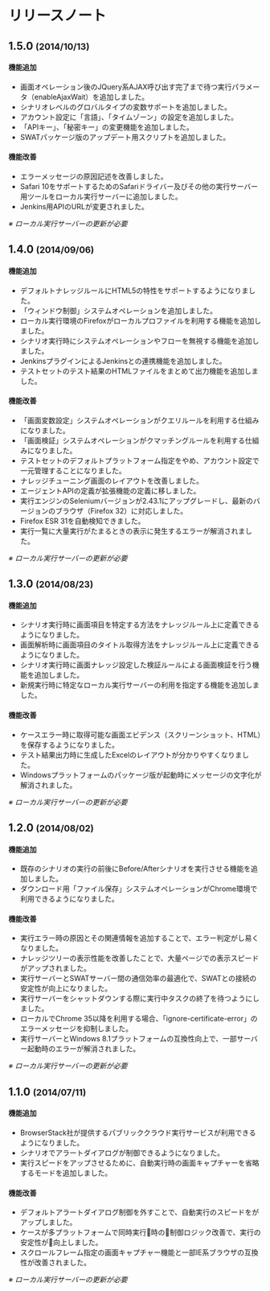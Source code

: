 リリースノート
===

1.5.0 <small>(2014/10/13)</small>
---

#### 機能追加

* 画面オペレーション後のJQuery系AJAX呼び出す完了まで待つ実行パラメータ（enableAjaxWait）を追加しました。
* シナリオレベルのグロバルタイプの変数サポートを追加しました。
* アカウント設定に「言語」、「タイムゾーン」の設定を追加しました。
* 「APIキー」、「秘密キー」の変更機能を追加しました。
* SWATパッケージ版のアップデート用スクリプトを追加しました。

#### 機能改善

* エラーメッセージの原因記述を改善しました。
* Safari 10をサポートするためのSafariドライバー及びその他の実行サーバー用ツールをローカル実行サーバーに追加しました。
* Jenkins用APIのURLが変更されました。

*※ ローカル実行サーバーの更新が必要* 

1.4.0 <small>(2014/09/06)</small>
---

#### 機能追加

* デフォルトナレッジルールにHTML5の特性をサポートするようになりました。
* 「ウィンドウ制御」システムオペレーションを追加しました。
* ローカル実行環境のFirefoxがローカルプロファイルを利用する機能を追加しました。
* シナリオ実行時にシステムオペレーションやフローを無視する機能を追加しました。
* JenkinsプラグインによるJenkinsとの連携機能を追加しました。
* テストセットのテスト結果のHTMLファイルをまとめて出力機能を追加しました。

#### 機能改善

* 「画面変数設定」システムオペレーションがクエリルールを利用する仕組みになりました。
* 「画面検証」システムオペレーションがクマッチングルールを利用する仕組みになりました。
* テストセットのデフォルトプラットフォーム指定をやめ、アカウント設定で一元管理することになりました。
* ナレッジチューニング画面のレイアウトを改善しました。
* エージェントAPIの定義が拡張機能の定義に移しました。
* 実行エンジンのSeleniumバージョンが2.43.1にアップグレードし、最新のバージョンのブラウザ（Firefox 32）に対応しました。
* Firefox ESR 31を自動検知できました。
* 実行一覧に大量実行がたまるときの表示に発生するエラーが解消されました。

*※ ローカル実行サーバーの更新が必要*

1.3.0 <small>(2014/08/23)</small>
---

#### 機能追加

* シナリオ実行時に画面項目を特定する方法をナレッジルール上に定義できるようになりました。
* 画面解析時に画面項目のタイトル取得方法をナレッジルール上に定義できるようになりました。
* シナリオ実行時に画面ナレッジ設定した検証ルールによる画面検証を行う機能を追加しました。
* 新規実行時に特定なローカル実行サーバーの利用を指定する機能を追加しました。

#### 機能改善

* ケースエラー時に取得可能な画面エビデンス（スクリーンショット、HTML）を保存するようになりました。
* テスト結果出力時に生成したExcelのレイアウトが分かりやすくなりました。
* Windowsプラットフォームのパッケージ版が起動時にメッセージの文字化が解消されました。

*※ ローカル実行サーバーの更新が必要*

1.2.0 <small>(2014/08/02)</small>
---

#### 機能追加

* 既存のシナリオの実行の前後にBefore/Afterシナリオを実行させる機能を追加しました。
* ダウンロード用「ファイル保存」システムオペレーションがChrome環境で利用できるようになりました。

#### 機能改善

* 実行エラー時の原因とその関連情報を追加することで、エラー判定がし易くなりました。
* ナレッジツリーの表示性能を改善したことで、大量ページでの表示スピードがアップされました。
* 実行サーバーとSWATサーバー間の通信効率の最適化で、SWATとの接続の安定性が向上になりました。
* 実行サーバーをシャットダウンする際に実行中タスクの終了を待つようにしました。
* ローカルでChrome 35以降を利用する場合、「ignore-certificate-error」のエラーメッセージを抑制しました。
* 実行サーバーとWindows 8.1プラットフォームの互換性向上で、一部サーバー起動時のエラーが解消されました。

*※ ローカル実行サーバーの更新が必要*

1.1.0 <small>(2014/07/11)</small>
---

#### 機能追加

* BrowserStack社が提供するパブリッククラウド実行サービスが利用できるようになりました。
* シナリオでアラートダイアログが制御できるようになりました。
* 実行スピードをアップさせるために、自動実行時の画面キャプチャーを省略するモードを追加しました。

#### 機能改善

* デフォルトアラートダイアログ制御を外すことで、自動実行のスピードをがアップしました。
* ケースが多プラットフォームで同時実行時の制御ロジック改善で、実行の安定性が向上しました。
* スクロールフレーム指定の画面キャプチャー機能と一部IE系ブラウザの互換性が改善されました。

*※ ローカル実行サーバーの更新が必要*